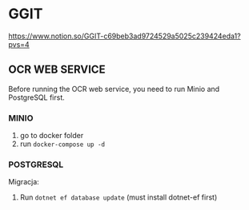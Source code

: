 # GGIT

https://www.notion.so/GGIT-c69beb3ad9724529a5025c239424eda1?pvs=4

## OCR WEB SERVICE
Before running the OCR web service, you need to run Minio and PostgreSQL first.

### MINIO
1. go to docker folder
2. run `docker-compose up -d`

### POSTGRESQL
Migracja:
1. Run `dotnet ef database update` (must install dotnet-ef first)

